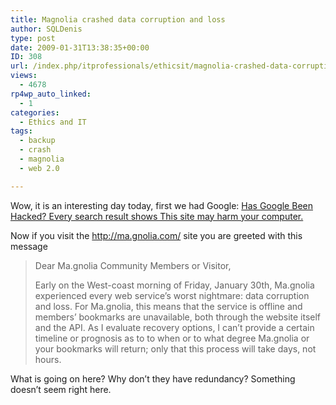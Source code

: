 ```yaml
---
title: Magnolia crashed data corruption and loss
author: SQLDenis
type: post
date: 2009-01-31T13:38:35+00:00
ID: 308
url: /index.php/itprofessionals/ethicsit/magnolia-crashed-data-corruption-and-los/
views:
  - 4678
rp4wp_auto_linked:
  - 1
categories:
  - Ethics and IT
tags:
  - backup
  - crash
  - magnolia
  - web 2.0

---
```

Wow, it is an interesting day today, first we had Google: [Has Google Been Hacked? Every search result shows This site may harm your computer.][1]
  
Now if you visit the http://ma.gnolia.com/ site you are greeted with this message

> Dear Ma.gnolia Community Members or Visitor,
> 
> Early on the West-coast morning of Friday, January 30th, Ma.gnolia experienced every web service&#8217;s worst nightmare: data corruption and loss. For Ma.gnolia, this means that the service is offline and members&#8217; bookmarks are unavailable, both through the website itself and the API. As I evaluate recovery options, I can&#8217;t provide a certain timeline or prognosis as to to when or to what degree Ma.gnolia or your bookmarks will return; only that this process will take days, not hours.

What is going on here? Why don&#8217;t they have redundancy? Something doesn&#8217;t seem right here.

 [1]: /index.php/ITProfessionals/EthicsIT/has-google-been-hacked-every-search-resu